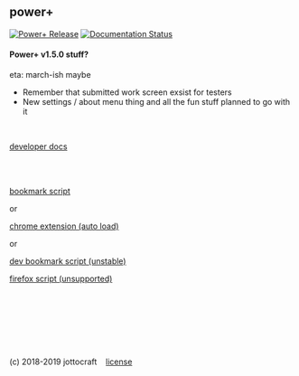 ## power+
[![Power+ Release](https://img.shields.io/github/release/jottocraft/dtps.svg)](https://github.com/jottocraft/dtps/releases)
[![Documentation Status](https://readthedocs.org/projects/dtps/badge/?version=latest)](https://dtps.readthedocs.io/en/latest/?badge=latest)
<br />

#### Power+ v1.5.0 stuff?
eta: march-ish maybe
* Remember that submitted work screen exsist for testers
* New settings / about menu thing and all the fun stuff planned to go with it

<br />

[developer docs](https://dtps.rtfd.io)

<br /><br />

[bookmark script](https://dtps.js.org/bookmark.txt)

or

[chrome extension (auto load)](https://chrome.google.com/webstore/detail/power%20/pakgdifknldaiglefmpkkgfjndemfapo)

or

[dev bookmark script (unstable)](https://dtps.js.org/devbookmark.txt)

[firefox script (unsupported)](https://pastebin.com/raw/6Nh6sABu)

<br /><br /><br /><br /><br /><br />

(c) 2018-2019 jottocraft &nbsp;&nbsp; [license](https://github.com/jottocraft/dtps/blob/master/LICENSE)
